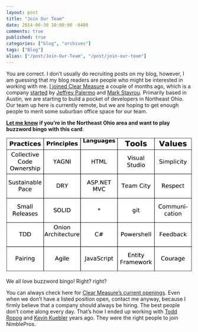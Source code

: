 ```yaml
---
layout: post
title: "Join Our Team"
date: 2014-06-30 10:00:00 -0400
comments: true
published: true
categories: ["blog", "archives"]
tags: ["Blog"]
alias: ["/post/Join-Our-Team", "/post/join-our-team"]
---
```

<!-- more -->



<p>You are correct. I don&rsquo;t usually do recruiting posts on my blog, however, I am guessing that my blog readers are people who might be interested in working with me. <a href="http://brendan.enrick.com/post/I-Joined-Clear-Measure.aspx" target="_blank">I joined Clear Measure</a> a couple of months ago, which is a company <a href="http://jeffreypalermo.com/blog/how-i-left-headspring-and-started-clear-measure-inc/" target="_blank">started</a> by <a href="http://jeffreypalermo.com/" target="_blank">Jeffrey Palermo</a> and <a href="http://www.linkedin.com/pub/mark-stavrou/1a/58/656" target="_blank">Mark Stavrou</a>. Primarily based in Austin, we are starting to build a pocket of developers in Northeast Ohio. Our team up here is currently remote, but we are hoping to get enough people to merit some suburban office space for our team.</p>
<p><strong><a href="https://twitter.com/brendoneus">Let me know</a> if you&rsquo;re in the Northeast Ohio area and want to play buzzword bingo with this card</strong>:</p>
<p><a href="/images/files/BuzzwordBingo.png"><img style="border-left-width: 0px; max-width: 100%; border-right-width: 0px; background-image: none; border-bottom-width: 0px; padding-top: 0px; padding-left: 0px; display: inline; padding-right: 0px; border-top-width: 0px" title="Buzzword Bingo" src="/images/files/BuzzwordBingo_thumb.png" border="0" alt="Buzzword Bingo" /></a></p>
<p>We all love buzzword bingo! Right? right?</p>
<p>You can always check here for <a href="http://www.clear-measure.com/careers/" target="_blank">Clear Measure&rsquo;s current openings</a>. Even when we don&rsquo;t have a listed position open, contact me anyway, because I firmly believe that a company should always be hiring. The best people don&rsquo;t come along every day. That&rsquo;s how I ended up working with <a href="https://twitter.com/ropog" target="_blank">Todd Ropog</a> and <a href="https://twitter.com/kevinkuebler" target="_blank">Kevin Kuebler</a> years ago. They were the right people to join NimblePros.&nbsp;</p>
